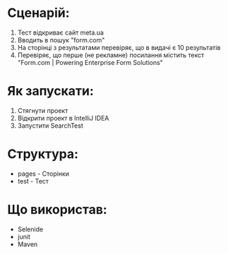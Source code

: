 # Сценарій:
1) Тест відкриває сайт meta.ua
2) Вводить в пошук "form.com"
3) На сторінці з результатами перевіряє, що в видачі є 10 результатів
4) Перевіряє, що перше (не рекламне) посилання містить текст "Form.com | Powering Enterprise Form Solutions"

# Як запускати:
1) Стягнути проект
1) Відкрити проект в IntelliJ IDEA
2) Запустити SearchTest

# Структура:
* pages - Сторінки
* test - Тест

# Що використав:
* Selenide
* junit
* Maven

